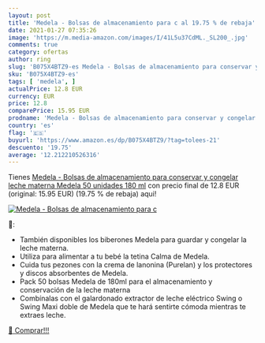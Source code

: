 ```yaml
---
layout: post
title: 'Medela - Bolsas de almacenamiento para c al 19.75 % de rebaja'
date: 2021-01-27 07:35:26
image: 'https://m.media-amazon.com/images/I/41L5u37CdML._SL200_.jpg'
comments: true
category: ofertas
author: ring
slug: 'B075X4BTZ9-es Medela - Bolsas de almacenamiento para conservar y...'
sku: 'B075X4BTZ9-es'
tags: [ 'medela', ]
actualPrice: 12.8 EUR
currency: EUR
price: 12.8
comparePrice: 15.95 EUR
prodname: 'Medela - Bolsas de almacenamiento para conservar y congelar leche materna Medela  50 unidades  180 ml'
country: 'es'
flag: '🇪🇸'
buyurl: 'https://www.amazon.es/dp/B075X4BTZ9/?tag=tolees-21'
descuento: '19.75'
average: '12.212210526316'
---
```


Tienes [Medela - Bolsas de almacenamiento para conservar y congelar leche materna Medela  50 unidades  180 ml](https://www.amazon.es/dp/B075X4BTZ9/?tag=tolees-21) con precio final de  12.8 EUR (original: 15.95 EUR) (19.75 %  de rebaja) aqui!

[![Medela - Bolsas de almacenamiento para c](https://m.media-amazon.com/images/I/41L5u37CdML._SL200_.jpg)](https://www.amazon.es/dp/B075X4BTZ9/?tag=tolees-21)

🔎:

- También disponibles los biberones Medela para guardar y congelar la leche materna.
- Utiliza para alimentar a tu bebé la tetina Calma de Medela.
- Cuida tus pezones con la crema de lanonina (Purelan) y los protectores y discos absorbentes de Medela.
- Pack 50 bolsas Medela de 180ml para el almacenamiento y conservación de la leche materna
- Combínalas con el galardonado extractor de leche eléctrico Swing o Swing Maxi doble de Medela que te hará sentirte cómoda mientras te extraes leche.

[🛒 Comprar!!!](https://www.amazon.es/dp/B075X4BTZ9/?tag=tolees-21)
